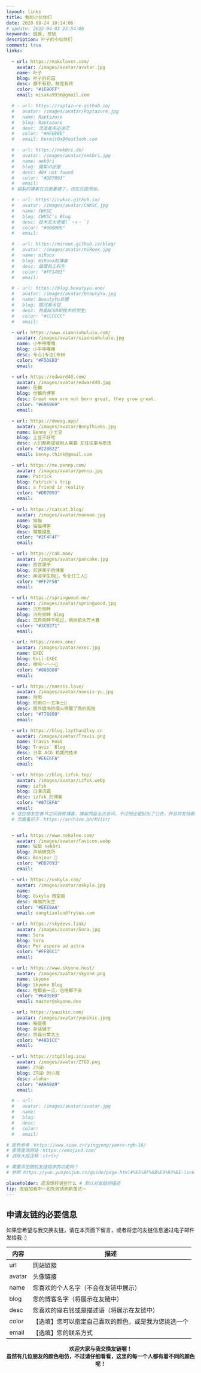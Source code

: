 ```yaml
---
layout: links
title: 我的小伙伴们
date: 2020-08-24 10:14:06
# update: 2022-04-03 22:54:08
keywords: 链接, 友链
description: 叶子的小伙伴们
comment: true
links: 

  - url: https://mskclover.com/
    avatar: /images/avatar/avatar.jpg
    name: 叶子
    blog: 叶子的花园
    desc: 靡不有初，鲜克有终
    color: "#1E90FF"
    email: misaka9936@gmail.com

  # - url: https://raptazure.github.io/
  #   avatar: /images/avatar/Raptazure.jpg
  #   name: Raptazure
  #   blog: Raptazure
  #   desc: 流浪者未必迷茫
  #   color: "#AFEEEE"
  #   email: hermit0x9@outlook.com

  # - url: https://nek0ri.de/
  #   avatar: /images/avatar/nek0ri.jpg
  #   name: nek0ri
  #   blog: 猫梨の部屋
  #   desc: 404 not found
  #   color: "#DB7093"
  #   email: 
  # 猫梨的博客在后面重建了，也在后面添加。

  # - url: https://cwksc.github.io/
  #   avatar: /images/avatar/CWKSC.jpg
  #   name: CWKSC
  #   blog: CWKSC's Blog
  #   desc: 技术文大佬喔(´・×・｀) 
  #   color: "#000000"
  #   email:

  # - url: https://miroox.github.io/blog/
  #   avatar: /images/avatar/miRoox.jpg
  #   name: miRoox
  #   blog: miRoox的博客
  #   desc: 偏理的工科生
  #   color: "#FF1493"
  #   email:

  # - url: https://blog.beautyyu.one/
  #   avatar: /images/avatar/BeautyYu.jpg
  #   name: BeautyYu言醴
  #   blog: 银河美术馆
  #   desc: 热爱ACGN和技术的学生;
  #   color: "#CCCCCC"
  #   email: 

  - url: https://www.xiaoniuhululu.com/
    avatar: /images/avatar/xiaoniuhululu.jpg
    name: 小牛呼噜噜
    blog: 小牛呼噜噜
    desc: 专心|专注|专研
    color: "#F5DEB3"
    email: 

  - url: https://edward40.com/
    avatar: /images/avatar/edward40.jpg
    name: 仕麟
    blog: 仕麟的博客
    desc: Great men are not born great, they grow great.
    color: "#696969"
    email: 

  - url: https://dmesg.app/
    avatar: /images/avatar/BnnyThinks.jpg
    name: Benny 小土豆
    blog: 土豆不好吃
    desc: 人们都希望被别人需要 却往往事与愿违
    color: "#228B22"
    email: benny.think@gmail.com

  - url: https://me.pennp.com/
    avatar: /images/avatar/pennp.jpg
    name: Patrick
    blog: Patrick's trip
    desc: a friend in reality
    color: "#DB7093"
    email: 

  - url: https://catcat.blog/
    avatar: /images/avatar/maomao.jpg
    name: 猫猫
    blog: 猫猫博客
    desc: 猫猫摸鱼
    color: "#2F4F4F"
    email: 

  - url: https://cak.moe/
    avatar: /images/avatar/pancake.jpg
    name: 煎饼果子
    blog: 煎饼果子的博客
    desc: 奔波学生狗🎈，专业打工人🎯
    color: "#FF7F50"
    email: 

  - url: https://springwood.me/
    avatar: /images/avatar/springwood.jpg
    name: 沉舟侧畔
    blog: 沉舟侧畔 Blog
    desc: 沉舟侧畔千帆过，病树前头万木春
    color: "#3CB371"
    email: 

  - url: https://evex.one/
    avatar: /images/avatar/exec.jpg
    name: EXEC
    blog: Evil-EXEC
    desc: 嗷呜～～～🐺
    color: "#808080"
    email: 

  - url: https://noesis.love/
    avatar: /images/avatar/noesis-yu.jpg
    name: 时雨
    blog: 时雨の一方净土🌈
    desc: 窗外嬉闹的烟火唤醒了我的孤独
    color: "#778899"
    email: 

  - url: https://blog.lxythan2lxy.cn
    avatar: /images/avatar/Travis.png
    name: Travis Road
    blog: Travis' Blog
    desc: 分享 ACG 和我的技术
    color: "#E6E6FA"
    email: 

  - url: https://blog.izfsk.top/
    avatar: /images/avatar/izfsk.webp
    name: izfsk
    blog: 白漠流霜
    desc: izfsk 的博客
    color: "#87CEFA"
    email: 
  # 这位朋友在春节之间装修博客，博客内容无法访问，不过他还是贴出了公告，并且将友链都放置在了下方，真的好让人感动！
  # 页面备份于：https://archive.ph/KViVr/


  - url: https://www.nekolee.com/
    avatar: /images/avatar/favicon.webp
    name: 猫梨 nek0ri
    blog: 声纳研究所
    desc: Bonjour 👋
    color: "#DB7093"
    email: 

  - url: https://oskyla.com/
    avatar: /images/avatar/oskyla.jpg
    name: 
    blog: Oskyla 晴空阁
    desc: 晴朗的天空
    color: "#EEE8AA"
    email: songtianlun@frytea.com  

  - url: https://skydevs.link/
    avatar: /images/avatar/Sora.jpg
    name: Sora
    blog: Sora
    desc: Per aspera ad astra
    color: "#FFB6C1"
    email: 

  - url: https://www.skyone.host/
    avatar: /images/avatar/skyone.png
    name: Skyone
    blog: Skyone Blog
    desc: 啥都会一点，也啥都不会
    color: "#6495ED"
    email: master@skyone.dev

  - url: https://yuuikic.com/
    avatar: /images/avatar/yuuikic.jpeg
    name: 桜庭夜
    blog: 杂话铺子
    desc: 悠哉日常大王
    color: "#48D1CC"
    email: 

  - url: https://ztgdblog.icu/
    avatar: /images/avatar/ZTGD.png
    name: ZTGD
    blog: ZTGD 的小窝
    desc: aloha~
    color: "#A9A9A9"
    email: 

  # - url: 
  #   avatar: /images/avatar/avatar.jpg
  #   name: 
  #   blog: 
  #   desc: 
  #   color: 
  #   email: 

# 颜色参考：https://www.sioe.cn/yingyong/yanse-rgb-16/
# 表情查询网站：https://emojixd.com/
# 消除大段注释：ctrl+/

# 需要添加随机友链排序的功能吗？
# 参照 https://yun.yunyoujun.cn/guide/page.html#%E5%8F%8B%E9%93%BE-links

placeholder: 还没想好说些什么 # 默认对友链的描述
tip: 友链加载中～如失败请刷新重试～
---
```


<!-- ## 失联中

[]() // []() // []() -->

## 申请友链的必要信息

如果您希望与我交换友链，请在本页面下留言，或者将您的友链信息通过电子邮件发给我 :)

|   内容   |   描述                                         |
|   ----  |   ----                                         |
| url     |   网站链接                                      |
| avatar  |   头像链接                                      |
| name    |   您喜欢的个人名字（不会在友链中展示）               |
| blog    |   您的博客名字（将展示在友链中）                    |
| desc    |   您喜欢的座右铭或是描述语（将展示在友链中）          |
| color   |  【选填】您可以指定自己喜欢的颜色，或是我为您挑选一个   |
| email   |  【选填】您的联系方式                             |

<center><b>欢迎大家与我交换友链喔！</b></center>

<center><b>虽然有几位朋友的颜色相仿，不过请仔细看看，这里的每一个人都有着不同的颜色呢！</b></center>



